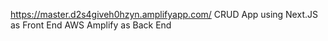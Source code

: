 https://master.d2s4giveh0hzyn.amplifyapp.com/
CRUD App using 
Next.JS as Front End
AWS Amplify as Back End
